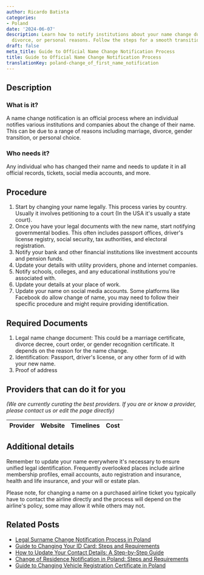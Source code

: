 ```yaml
---
author: Ricardo Batista
categories:
- Poland
date: '2024-06-07'
description: Learn how to notify institutions about your name change due to marriage,
  divorce, or personal reasons. Follow the steps for a smooth transition.
draft: false
meta_title: Guide to Official Name Change Notification Process
title: Guide to Official Name Change Notification Process
translationKey: poland-change_of_first_name_notification
---
```


## Description
### What is it?
A name change notification is an official process where an individual notifies various institutions and companies about the change of their name. This can be due to a range of reasons including marriage, divorce, gender transition, or personal choice. 

### Who needs it?
Any individual who has changed their name and needs to update it in all official records, tickets, social media accounts, and more.

## Procedure
1. Start by changing your name legally. This process varies by country. Usually it involves petitioning to a court (In the USA it's usually a state court).
2. Once you have your legal documents with the new name, start notifying governmental bodies. This often includes passport offices, driver's license registry, social security, tax authorities, and electoral registration.
3. Notify your bank and other financial institutions like investment accounts and pension funds.
4. Update your details with utility providers, phone and internet companies.
5. Notify schools, colleges, and any educational institutions you're associated with.
6. Update your details at your place of work.
7. Update your name on social media accounts. Some platforms like Facebook do allow change of name, you may need to follow their specific procedure and might require providing identification.

## Required Documents
1. Legal name change document: This could be a marriage certificate, divorce decree, court order, or gender recognition certificate. It depends on the reason for the name change.
2. Identification: Passport, driver's license, or any other form of id with your new name.
3. Proof of address

## Providers that can do it for you

_(We are currently curating the best providers. If you are or know a provider, please contact us or edit the page directly)_

| Provider        |     Website     |     Timelines    |       Cost      |
| --------------- | --------------- |  :-------------: | :-------------: |

## Additional details
Remember to update your name everywhere it's necessary to ensure unified legal identification. Frequently overlooked places include airline membership profiles, email accounts, auto registration and insurance, health and life insurance, and your will or estate plan. 

Please note, for changing a name on a purchased airline ticket you typically have to contact the airline directly and the process will depend on the airline's policy, some may allow it while others may not.


## Related Posts

- [Legal Surname Change Notification Process in Poland](https://tramitit.com/guides/poland/change_of_surname_notification/)
- [Guide to Changing Your ID Card: Steps and Requirements](https://tramitit.com/guides/poland/change_of_id_card/)
- [How to Update Your Contact Details: A Step-by-Step Guide](https://tramitit.com/guides/poland/notification_of_change_in_contact_details/)
- [Change of Residence Notification in Poland: Steps and Requirements](https://tramitit.com/guides/poland/change_of_residence_notification/)
- [Guide to Changing Vehicle Registration Certificate in Poland](https://tramitit.com/guides/poland/change_of_registration_certificate/)